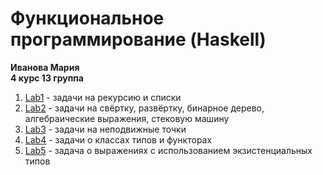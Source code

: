# Функциональное программирование (Haskell)

**Иванова Мария**  
**4 курс 13 группа**

1. [Lab1](https://github.com/MaryIv76/functional_programming_2023/tree/main/Lab1) - задачи на рекурсию и списки
2. [Lab2](https://github.com/MaryIv76/functional_programming_2023/tree/main/Lab2) - задачи на свёртку, развёртку, бинарное дерево, алгебраические выражения, стековую машину
3. [Lab3](https://github.com/MaryIv76/functional_programming_2023/tree/main/Lab3) - задачи на неподвижные точки
4. [Lab4](https://github.com/MaryIv76/functional_programming_2023/tree/main/Lab4) - задачи о классах типов и функторах
5. [Lab5](https://github.com/MaryIv76/functional_programming_2023/tree/main/Lab5) - задача о выражениях с использованием экзистенциальных типов
